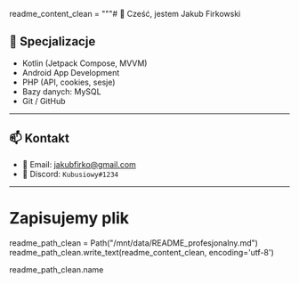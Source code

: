 readme_content_clean = """# 👋 Cześć, jestem Jakub Firkowski

## 📱 Specjalizacje

- Kotlin (Jetpack Compose, MVVM)
- Android App Development
- PHP (API, cookies, sesje)
- Bazy danych: MySQL
- Git / GitHub

---

## 📫 Kontakt

- 📧 Email: [jakubfirko@gmail.com](mailto:jakubfirko@gmail.com)
- 💬 Discord: `Kubusiowy#1234`

---



# Zapisujemy plik
readme_path_clean = Path("/mnt/data/README_profesjonalny.md")
readme_path_clean.write_text(readme_content_clean, encoding='utf-8')

readme_path_clean.name
